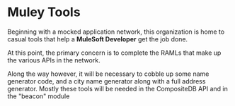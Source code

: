 # Muley Tools

Beginning with a mocked application network, this organization is home to casual tools
that help a **MuleSoft Developer** get the job done.

At this point, the primary concern is to complete the RAMLs that make up the various
APIs in the network. 

Along the way however, it will be necessary to cobble up some
name generator code, and a city name generator along with a full address generator.
Mostly these tools will be needed in the CompositeDB API and in the "beacon" module

